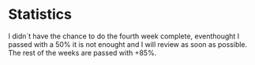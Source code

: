 # Statistics
I didn´t have the chance to do the fourth week complete, eventhought I passed with a 50% it is not enought and I will review as soon as possible.
The rest of the weeks are passed with +85%.

